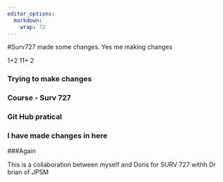 ```yaml
---
editor_options: 
  markdown: 
    wrap: 72
---
```


#Surv727 made some changes. Yes me making changes

1+2
11+ 2

### Trying  to make changes 
### Course - Surv 727
### Git Hub pratical
### I have made changes in here 
###Again

This is a collaboration between myself and Doris for 
SURV 727 withh Dr brian of JPSM
